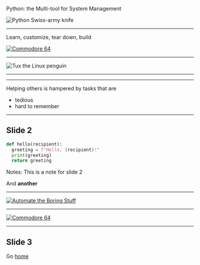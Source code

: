 Python: the Multi-tool for System Management <!-- .element: class="r-fit-text" -->

![Python Swiss-army knife](/assets/python-tool-o.svg) <!-- .element: class="r-stretch" style="height: 50vh" -->

---

Learn, customize, tear down, build

[![Commodore 64](/assets/c64.gif)<!-- .element: style="height: 40vh" -->][c64] 

[c64]: https://en.wikipedia.org/wiki/Commodore_64

---

<!-- .slide: data-background-image="/assets/oldrag.jpg" -->

![Tux the Linux penguin](/assets/tux.svg) <!-- .element: class="fragment fade-up" -->

---

<!-- .slide: data-background-image="/assets/holding-hands.svg" data-background-size="85%" -->

---

Helping others is hampered by tasks that are

- tedious
- hard to remember

---

## Slide 2

```python [1-2|1-2,4|1-4]
def hello(recipient):
  greeting = f"Hello, {recipient}!"
  print(greeting)
  return greeting
```
Notes: This is a note for slide 2

And **another**

---

[![Automate the Boring Stuff](/assets/AutomatetheBoringStuff_cover.png)][boring]

[boring]: https://automatetheboringstuff.com/

---

[![Commodore 64](/assets/c64.gif)][c64]

---

## Slide 3

Go [home](#/first)

[c64]: https://en.wikipedia.org/wiki/Commodore_64
[boring]: https://automatetheboringstuff.com/
[libvirt]: https://www.libvirt.org/docs/libvirt-appdev-guide-python/en-US/html/
